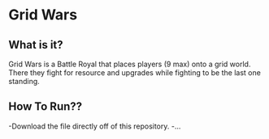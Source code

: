 # Grid Wars
## What is it?
Grid Wars is a Battle Royal that places players (9 max) onto a grid world. There they fight for resource and upgrades while fighting to be the last one standing.

## How To Run??
-Download the file directly off of this repository.
-...
